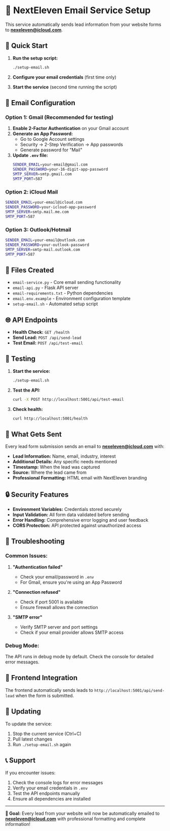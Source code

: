 # 📧 NextEleven Email Service Setup

This service automatically sends lead information from your website forms to **nexeleven@icloud.com**.

## 🚀 Quick Start

1. **Run the setup script:**
   ```bash
   ./setup-email.sh
   ```

2. **Configure your email credentials** (first time only)
3. **Start the service** (second time running the script)

## 🔧 Email Configuration

### Option 1: Gmail (Recommended for testing)

1. **Enable 2-Factor Authentication** on your Gmail account
2. **Generate an App Password:**
   - Go to Google Account settings
   - Security → 2-Step Verification → App passwords
   - Generate password for "Mail"
3. **Update `.env` file:**
   ```bash
   SENDER_EMAIL=your-email@gmail.com
   SENDER_PASSWORD=your-16-digit-app-password
   SMTP_SERVER=smtp.gmail.com
   SMTP_PORT=587
   ```

### Option 2: iCloud Mail

```bash
SENDER_EMAIL=your-email@icloud.com
SENDER_PASSWORD=your-icloud-app-password
SMTP_SERVER=smtp.mail.me.com
SMTP_PORT=587
```

### Option 3: Outlook/Hotmail

```bash
SENDER_EMAIL=your-email@outlook.com
SENDER_PASSWORD=your-outlook-password
SMTP_SERVER=smtp-mail.outlook.com
SMTP_PORT=587
```

## 📁 Files Created

- `email-service.py` - Core email sending functionality
- `email-api.py` - Flask API server
- `email-requirements.txt` - Python dependencies
- `email.env.example` - Environment configuration template
- `setup-email.sh` - Automated setup script

## 🌐 API Endpoints

- **Health Check:** `GET /health`
- **Send Lead:** `POST /api/send-lead`
- **Test Email:** `POST /api/test-email`

## 🧪 Testing

1. **Start the service:**
   ```bash
   ./setup-email.sh
   ```

2. **Test the API:**
   ```bash
   curl -X POST http://localhost:5001/api/test-email
   ```

3. **Check health:**
   ```bash
   curl http://localhost:5001/health
   ```

## 📧 What Gets Sent

Every lead form submission sends an email to **nexeleven@icloud.com** with:

- **Lead Information:** Name, email, industry, interest
- **Additional Details:** Any specific needs mentioned
- **Timestamp:** When the lead was captured
- **Source:** Where the lead came from
- **Professional Formatting:** HTML email with NextEleven branding

## 🔒 Security Features

- **Environment Variables:** Credentials stored securely
- **Input Validation:** All form data validated before sending
- **Error Handling:** Comprehensive error logging and user feedback
- **CORS Protection:** API protected against unauthorized access

## 🚨 Troubleshooting

### Common Issues:

1. **"Authentication failed"**
   - Check your email/password in `.env`
   - For Gmail, ensure you're using an App Password

2. **"Connection refused"**
   - Check if port 5001 is available
   - Ensure firewall allows the connection

3. **"SMTP error"**
   - Verify SMTP server and port settings
   - Check if your email provider allows SMTP access

### Debug Mode:

The API runs in debug mode by default. Check the console for detailed error messages.

## 📱 Frontend Integration

The frontend automatically sends leads to `http://localhost:5001/api/send-lead` when the form is submitted.

## 🔄 Updating

To update the service:

1. Stop the current service (Ctrl+C)
2. Pull latest changes
3. Run `./setup-email.sh` again

## 📞 Support

If you encounter issues:

1. Check the console logs for error messages
2. Verify your email credentials in `.env`
3. Test the API endpoints manually
4. Ensure all dependencies are installed

---

**🎯 Goal:** Every lead from your website will now be automatically emailed to **nexeleven@icloud.com** with professional formatting and complete information!
